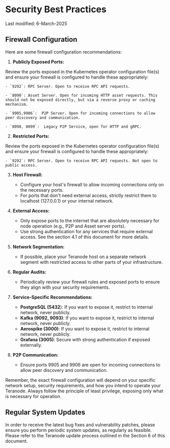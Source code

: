 # Security Best Practices

Last modified: 6-March-2025

## Firewall Configuration


Here are some firewall configuration recommendations:


1. **Publicly Exposed Ports:**

Review the ports exposed in the Kubernetes operator configuration file(s) and ensure your firewall is configured to handle these appropriately:

    - `9292`: RPC Server. Open to receive RPC API requests.

    - `8090`: Asset Server. Open for incoming HTTP asset requests. This should not be exposed directly, but via a reverse proxy or caching mechanism.

    - `9905,9906`:  P2P Server. Open for incoming connections to allow peer discovery and communication.

    - `8098, 8099`:  Legacy P2P Service, open for HTTP and gRPC.


2. **Restricted Ports:**

Review the ports exposed in the Kubernetes operator configuration file(s) and ensure your firewall is configured to handle these appropriately:

    - `9292`: RPC Server. Open to receive RPC API requests. Not open to public access.

3. **Host Firewall:**

    - Configure your host's firewall to allow incoming connections only on the necessary ports.
    - For ports that don't need external access, strictly restrict them to localhost (127.0.0.1) or your internal network.


4. **External Access:**

    - Only expose ports to the internet that are absolutely necessary for node operation (e.g., P2P and Asset server ports).
    - Use strong authentication for any services that require external access. See the section 4.1 of this document for more details.

5. **Network Segmentation:**

    - If possible, place your Teranode host on a separate network segment with restricted access to other parts of your infrastructure.



6. **Regular Audits:**

    - Periodically review your firewall rules and exposed ports to ensure they align with your security requirements.



7. **Service-Specific Recommendations:**

    - **PostgreSQL (5432**): If you want to expose it, restrict to internal network, never publicly.
    - **Kafka (9092, 9093)**: If you want to expose it, restrict to internal network, never publicly.
    - **Aerospike (3000)**: If you want to expose it, restrict to internal network, never publicly.
    - **Grafana (3005)**: Secure with strong authentication if exposed externally.



8. **P2P Communication:**

    - Ensure ports 9905 and 9906 are open for incoming connections to allow peer discovery and communication.



Remember, the exact firewall configuration will depend on your specific network setup, security requirements, and how you intend to operate your Teranode. Always follow the principle of least privilege, exposing only what is necessary for operation.




## Regular System Updates



In order to receive the latest bug fixes and vulnerability patches, please ensure you perform periodic system updates, as regularly as feasible. Please refer to the Teranode update process outlined in the Section 6 of this document.
